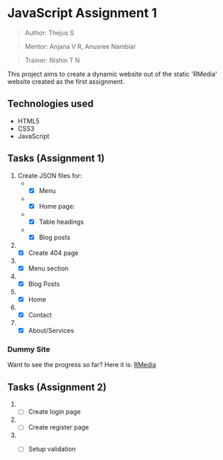 # JavaScript Assignment 1
>Author: Thejus S

>Mentor: Anjana V R, Anusree Nambiar

>Trainer: Nishin T N

This project aims to create a dynamic website out of the static 'RMedia' website created as the first assignment.

## Technologies used
* HTML5
* CSS3
* JavaScript

## Tasks (Assignment 1)
1. Create JSON files for:
   * - [x] Menu
   * - [x] Home page:
   * - [x] Table headings
   * - [x] Blog posts
2. - [x] Create 404 page
3. - [x] Menu section
4. - [x] Blog Posts
4. - [x] Home 
5. - [x] Contact
6. - [x] About/Services

### Dummy Site
Want to see the progress so far? Here it is: [RMedia](https://thejus5.github.io/index.html)

## Tasks (Assignment 2)
1. - [ ] Create login page
2. - [ ] Create register page
3. - [ ] Setup validation

   
   

